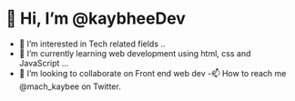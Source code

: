 # 👋 Hi, I’m @kaybheeDev
- 👀 I’m interested in Tech related fields ..
- 🌱 I’m currently learning web development using html, css and JavaScript ...
- 💞️ I’m looking to collaborate on Front end web dev
-📫 How to reach me @mach_kaybee on Twitter.

<!---
kaybheeDev/kaybheeDev is a ✨ special ✨ repository because its `README.md` (this file) appears on your GitHub profile.
You can click the Preview link to take a look at your changes.
--->
